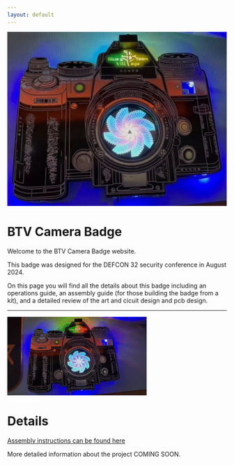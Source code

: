 ```yaml
---
layout: default
---
```


![Hero Image](images/Hero.jpg)

# BTV Camera Badge

Welcome to the BTV Camera Badge website.

This badge was designed for the DEFCON 32 security conference in August 2024.

On this page you will find all the details about this badge including an operations guide, an assembly guide (for those building the badge from a kit), and a detailed review of the art and cicuit design and pcb design.

---

![Code Test Image](images/badge-code-test.gif)

# Details

[Assembly instructions can be found here](BadgeInstructions.md)

More detailed information about the project COMING SOON.
